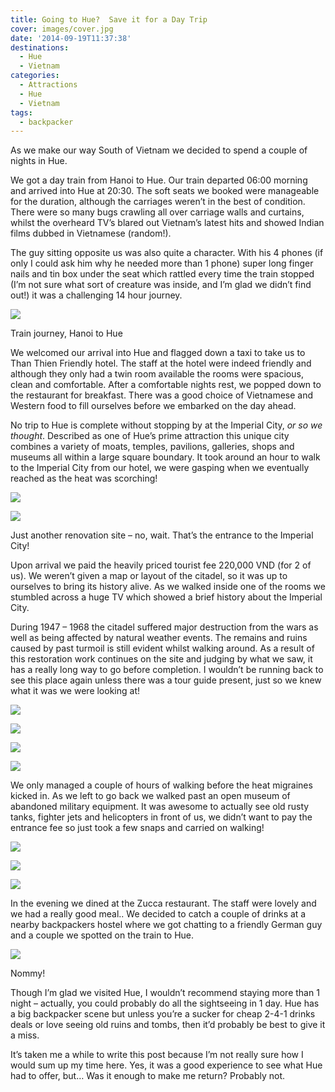 ```yaml
---
title: Going to Hue?  Save it for a Day Trip
cover: images/cover.jpg
date: '2014-09-19T11:37:38'
destinations:
  - Hue
  - Vietnam
categories:
  - Attractions
  - Hue
  - Vietnam
tags:
  - backpacker
---
```

As we make our way South of Vietnam we decided to spend a couple of nights in Hue.

We got a day train from Hanoi to Hue. Our train departed 06:00 morning and arrived into Hue at 20:30. The soft seats we booked were manageable for the duration, although the carriages weren’t in the best of condition. There were so many bugs crawling all over carriage walls and curtains, whilst the overheard TV’s blared out Vietnam’s latest hits and showed Indian films dubbed in Vietnamese (random!).

The guy sitting opposite us was also quite a character. With his 4 phones (if only I could ask him why he needed more than 1 phone) super long finger nails and tin box under the seat which rattled every time the train stopped (I’m not sure what sort of creature was inside, and I’m glad we didn’t find out!) it was a challenging 14 hour journey.

![](images/IMG_4835-EFFECTS.jpg)

Train journey, Hanoi to Hue

We welcomed our arrival into Hue and flagged down a taxi to take us to Than Thien Friendly hotel. The staff at the hotel were indeed friendly and although they only had a twin room available the rooms were spacious, clean and comfortable. After a comfortable nights rest, we popped down to the restaurant for breakfast. There was a good choice of Vietnamese and Western food to fill ourselves before we embarked on the day ahead.

No trip to Hue is complete without stopping by at the Imperial City, _or so we thought_. Described as one of Hue’s prime attraction this unique city combines a variety of moats, temples, pavilions, galleries, shops and museums all within a large square boundary. It took around an hour to walk to the Imperial City from our hotel, we were gasping when we eventually reached as the heat was scorching!

![](images/PANO_20140914_120057.jpg)

![](images/DSC01055.jpg)

Just another renovation site – no, wait. That’s the entrance to the Imperial City!

Upon arrival we paid the heavily priced tourist fee 220,000 VND (for 2 of us). We weren’t given a map or layout of the citadel, so it was up to ourselves to bring its history alive. As we walked inside one of the rooms we stumbled across a huge TV which showed a brief history about the Imperial City.

During 1947 – 1968 the citadel suffered major destruction from the wars as well as being affected by natural weather events. The remains and ruins caused by past turmoil is still evident whilst walking around. As a result of this restoration work continues on the site and judging by what we saw, it has a really long way to go before completion. I wouldn’t be running back to see this place again unless there was a tour guide present, just so we knew what it was we were looking at!

![](images/DSC01065.jpg)

![](images/DSC01064.jpg)

![](images/DSC01069.jpg)

![](images/IMG_4923.jpg)

We only managed a couple of hours of walking before the heat migraines kicked in. As we left to go back we walked past an open museum of abandoned military equipment. It was awesome to actually see old rusty tanks, fighter jets and helicopters in front of us, we didn’t want to pay the entrance fee so just took a few snaps and carried on walking!

![](images/IMG_4930.jpg)

![](images/IMG_4932.jpg)

![](images/DSC01097.jpg)

In the evening we dined at the Zucca restaurant. The staff were lovely and we had a really good meal.. We decided to catch a couple of drinks at a nearby backpackers hostel where we got chatting to a friendly German guy and a couple we spotted on the train to Hue.

![](images/IMG_20140914_190140.jpg)

Nommy!

Though I’m glad we visited Hue, I wouldn’t recommend staying more than 1 night – actually, you could probably do all the sightseeing in 1 day. Hue has a big backpacker scene but unless you’re a sucker for cheap 2-4-1 drinks deals or love seeing old ruins and tombs, then it’d probably be best to give it a miss.

It’s taken me a while to write this post because I’m not really sure how I would sum up my time here. Yes, it was a good experience to see what Hue had to offer, but… Was it enough to make me return? Probably not.
